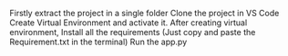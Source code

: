 Firstly extract the project in a single folder
Clone the project in VS Code
Create Virtual Environment and activate it.
After creating virtual environment, Install all the requirements (Just copy and paste the Requirement.txt in the terminal)
Run the app.py
